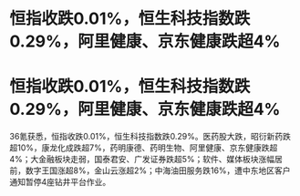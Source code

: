 # 恒指收跌0.01%，恒生科技指数跌0.29%，阿里健康、京东健康跌超4%

# 恒指收跌0.01%，恒生科技指数跌0.29%，阿里健康、京东健康跌超4%

36氪获悉，恒指收跌0.01%，恒生科技指数跌0.29%。医药股大跌，昭衍新药跌超10%，康龙化成跌超7%，药明康德、药明生物、阿里健康、京东健康跌超4%；大金融板块走弱，国泰君安、广发证券跌超5%；软件、媒体板块涨幅居前，数字王国涨超8%，金山云涨超2%；中海油田服务跌16%，遭中东地区客户通知暂停4座钻井平台作业。

